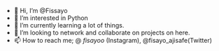 - 👋 Hi, I’m @Fissayo
- 👀 I’m interested in Python
- 🌱 I’m currently learning a lot of things.
- 💞️ I’m looking to network and collaborate on projects on here.
- 📫 How to reach me; @ _fisayoo_ (Instagram), @fisayo_ajisafe(Twitter)


<!---
Fissayo/Fissayo is a ✨ special ✨ repository because its `README.md` (this file) appears on your GitHub profile.
You can click the Preview link to take a look at your changes.
--->
